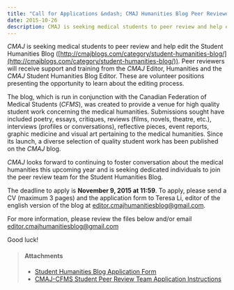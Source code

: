 ```yaml
---
title: "Call for Applications &ndash; CMAJ Humanities Blog Peer Reviewers"
date: 2015-10-26
description: CMAJ is seeking medical students to peer review and help edit the Student Humanities Blog.
---
```


*CMAJ* is seeking medical students to peer review and help edit the Student Humanities Blog ([http://cmajblogs.com/category/student-humanities-blog/](http://cmajblogs.com/category/student-humanities-blog/)). Peer reviewers will receive support and training from the *CMAJ* Editor, Humanities and the *CMAJ* Student Humanities Blog Editor. These are volunteer positions presenting the opportunity to learn about the editing process.

The blog, which is run in conjunction with the Canadian Federation of Medical Students (*CFMS*), was created to provide a venue for high quality student work concerning the medical humanities. Submissions sought have included poetry, essays, critiques, reviews (films, novels, theatre, etc.), interviews (profiles or conversations), reflective pieces, event reports, graphic medicine and visual art pertaining to the medical humanities. Since its launch, a diverse selection of quality student work has been published on the *CMAJ* blog. 

*CMAJ* looks forward to continuing to foster conversation about the medical humanities this upcoming year and is seeking dedicated individuals to join the peer review team for the Student Humanities Blog.

The deadline to apply is **November 9, 2015 at 11:59**. To apply, please send a CV (maximum 3 pages) and the application form to Teresa Li, editor of the english version of the blog at [editor.cmajhumanitiesblog@gmail.com](mailto:editor.cmajhumanitiesblog@gmail.com).

For more information, please review the files below and/or email [editor.cmajhumanitiesblog@gmail.com](mailto:editor.cmajhumanitiesblog@gmail.com)

Good luck!

> #### **Attachments**
> - [Student Humanities Blog Application Form](/files/updates/CMAJ%20Student%20Humanities%20Blog%20Application%20Piece.docx)
> - [CMAJ-CFMS Student Peer Review Team Application Instructions](/files/updates/CMAJ-CFMS%20Student%20Peer%20Review%20Team%20Application.pdf)